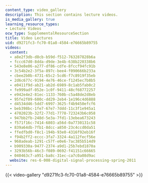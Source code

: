 ```yaml
---
content_type: video_gallery
description: This section contains lecture videos.
is_media_gallery: true
learning_resource_types:
- Lecture Videos
ocw_type: SupplementalResourceSection
title: Video Lectures
uid: d9271fc3-fc70-01a8-4584-e76665b89755
videos:
  content:
  - a8e2f3db-d8cb-b59d-f512-763287828b6a
  - fccc67d0-8dda-d9de-3e4b-638b220338b6
  - 543e8e06-a277-df86-cdfe-8fccf94fc91b
  - 3c54b2e2-3f5a-897c-bee4-f090666b233a
  - cbee2b0b-4731-65c2-5cd6-f7c8919f35eb
  - 2d6c677c-9194-4e76-46ce-f1245ec7b8b5
  - e0411f9d-ab21-ab2d-6989-8c1ab5fab0c2
  - fe999adf-052e-1c0f-9411-48cf68772257
  - e942e4e2-81ec-1133-760b-c5a48de2d8eb
  - 95fe2f09-600c-dd29-2eb4-1e196c4d6888
  - d4534d46-5dd7-6997-3625-f4b9450efcf6
  - beb398bc-1fe7-67e7-7ddd-11c3f1e945a1
  - 4702023b-32f2-77d1-7778-723243b6c058
  - 947bb2fb-248d-5e3a-7fd1-13ebea673243
  - f571f16c-7414-6803-a56d-0a7730131c58
  - 839a64db-7fb1-8dcc-a850-23c4ccd0da51
  - ffedfbd0-f8c1-194b-93e0-4316f92eb16f
  - f94b2ff2-eccc-3fa7-3324-4a112fecf56e
  - 968adeab-1291-c57f-e0e6-7ac385b514d9
  - b909330a-9477-2374-a9d1-25b7ebd1870a
  - 3293b56b-46c3-f089-0692-f41151c66665
  - 040463c7-a951-ba8c-31ec-ca7c0a08d9ac
  website: res-6-008-digital-signal-processing-spring-2011
---
```



{{< video-gallery "d9271fc3-fc70-01a8-4584-e76665b89755" >}}


